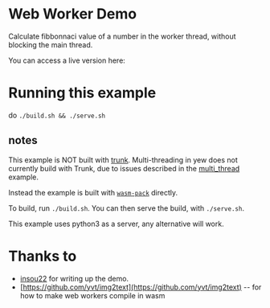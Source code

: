# Web Worker Demo

Calculate fibbonnaci value of a number in the worker thread,
without blocking the main thread.

You can access a live version here:

# Running this example

do `./build.sh && ./serve.sh`

## notes

This example is NOT built with [trunk](https://github.com/thedodd/trunk).
Multi-threading in yew does not currently build with Trunk, due to issues described in the [multi_thread](/examples/multi_thread/README.md) example.

Instead the example is built with [`wasm-pack`](https://rustwasm.github.io/wasm-pack/) directly.

To build, run `./build.sh`.
You can then serve the build, with `./serve.sh`.

This example uses python3 as a server, any alternative will work.

# Thanks to

- [insou22](https://github.com/insou22) for writing up the demo.
- [https://github.com/yvt/img2text](https://github.com/yvt/img2text) -- for how to make web workers compile in wasm

